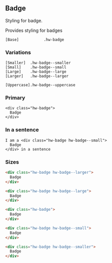 ## Badge

Styling for badge.

Provides styling for badges

```code
[Base]           .hw-badge
```

### Variations

```code
[Smaller]  .hw-badge--smaller
[Small]    .hw-badge--small
[Large]    .hw-badge--large
[Larger]   .hw-badge--larger

[Uppercase].hw-badge--uppercase
```

### Primary

```html|span-4
<div class="hw-badge">
  Badge
</div>
```

### In a sentence

```html|span-4
I am a <div class="hw-badge hw-badge--small">
  Badge
</div> in a sentence
```

### Sizes

```html
<div class="hw-badge hw-badge--larger">
  Badge
</div>

<div class="hw-badge hw-badge--large">
  Badge
</div>

<div class="hw-badge">
  Badge
</div>

<div class="hw-badge hw-badge--small">
  Badge
</div>

<div class="hw-badge hw-badge--smaller">
  Badge
</div>
```
